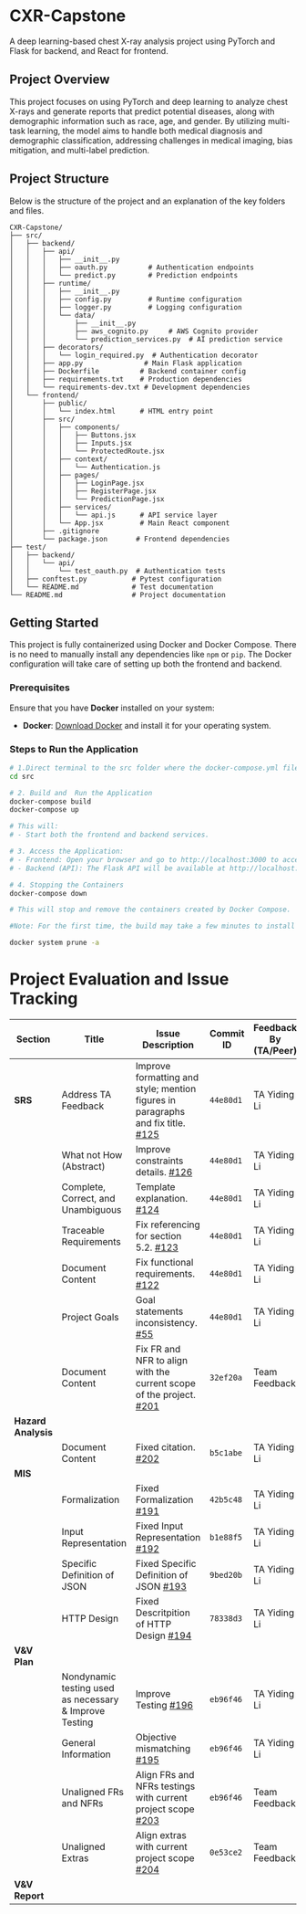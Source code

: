 # CXR-Capstone

A deep learning-based chest X-ray analysis project using PyTorch and Flask for backend, and React for frontend.

## Project Overview
This project focuses on using PyTorch and deep learning to analyze chest X-rays and generate reports that predict potential diseases, along with demographic information such as race, age, and gender. By utilizing multi-task learning, the model aims to handle both medical diagnosis and demographic classification, addressing challenges in medical imaging, bias mitigation, and multi-label prediction.

## Project Structure

Below is the structure of the project and an explanation of the key folders and files.
```
CXR-Capstone/
├── src/
│   ├── backend/
│   │   ├── api/
│   │   │   ├── __init__.py
│   │   │   ├── oauth.py          # Authentication endpoints
│   │   │   └── predict.py        # Prediction endpoints
│   │   ├── runtime/
│   │   │   ├── __init__.py
│   │   │   ├── config.py         # Runtime configuration
│   │   │   ├── logger.py         # Logging configuration
│   │   │   └── data/
│   │   │       ├── __init__.py
│   │   │       ├── aws_cognito.py     # AWS Cognito provider
│   │   │       └── prediction_services.py  # AI prediction service
│   │   ├── decorators/
│   │   │   └── login_required.py  # Authentication decorator
│   │   ├── app.py               # Main Flask application
│   │   ├── Dockerfile          # Backend container config
│   │   ├── requirements.txt    # Production dependencies
│   │   └── requirements-dev.txt # Development dependencies
│   └── frontend/
│       ├── public/
│       │   └── index.html      # HTML entry point
│       ├── src/
│       │   ├── components/
│       │   │   ├── Buttons.jsx
│       │   │   ├── Inputs.jsx
│       │   │   └── ProtectedRoute.jsx
│       │   ├── context/
│       │   │   └── Authentication.js
│       │   ├── pages/
│       │   │   ├── LoginPage.jsx
│       │   │   ├── RegisterPage.jsx
│       │   │   └── PredictionPage.jsx
│       │   ├── services/
│       │   │   └── api.js      # API service layer
│       │   └── App.jsx         # Main React component
│       ├── .gitignore
│       └── package.json       # Frontend dependencies
├── test/
│   ├── backend/
│   │   └── api/
│   │       └── test_oauth.py  # Authentication tests
│   ├── conftest.py           # Pytest configuration
│   └── README.md             # Test documentation
└── README.md                 # Project documentation
```

## Getting Started

This project is fully containerized using Docker and Docker Compose. There is no need to manually install any dependencies like `npm` or `pip`. The Docker configuration will take care of setting up both the frontend and backend.


### Prerequisites

Ensure that you have **Docker** installed on your system:

- **Docker**: [Download Docker](https://www.docker.com/get-started) and install it for your operating system.

### Steps to Run the Application

```bash
# 1.Direct terminal to the src folder where the docker-compose.yml file is located:
cd src 

# 2. Build and  Run the Application
docker-compose build
docker-compose up

# This will:
# - Start both the frontend and backend services.

# 3. Access the Application:
# - Frontend: Open your browser and go to http://localhost:3000 to access the web interface.
# - Backend (API): The Flask API will be available at http://localhost:8888.

# 4. Stopping the Containers
docker-compose down

# This will stop and remove the containers created by Docker Compose.

#Note: For the first time, the build may take a few minutes to install and cache dependencies. To remove cached images and free up space, you can use the following command:

docker system prune -a
```

# Project Evaluation and Issue Tracking


| Section                 | Title                              | Issue Description           | Commit ID  | Feedback By (TA/Peer) |
|-------------------------|------------------------------------|-----------------------------|------------|------------------------|
| **SRS**                 | Address TA Feedback               | Improve formatting and style; mention figures in paragraphs and fix title. [#125](https://github.com/RezaJodeiri/CXR-Capstone/issues/125) | `44e80d1`  | TA Yiding Li|
|                         | What not How (Abstract)           | Improve constraints details. [#126](https://github.com/RezaJodeiri/CXR-Capstone/issues/126)                                               | `44e80d1`  | TA Yiding Li|
|                         | Complete, Correct, and Unambiguous| Template explanation. [#124](https://github.com/RezaJodeiri/CXR-Capstone/issues/124)                                                      | `44e80d1`  | TA Yiding Li|
|                         | Traceable Requirements            | Fix referencing for section 5.2. [#123](https://github.com/RezaJodeiri/CXR-Capstone/issues/123)                                           | `44e80d1`  | TA Yiding Li|
|                         | Document Content                  | Fix functional requirements. [#122](https://github.com/RezaJodeiri/CXR-Capstone/issues/122)                                               | `44e80d1`  | TA Yiding Li|
|                         | Project Goals                     | Goal statements inconsistency. [#55](https://github.com/RezaJodeiri/CXR-Capstone/issues/55)                                               | `44e80d1`  | TA Yiding Li|
|                         | Document Content                  | Fix FR and NFR to align with the current scope of the project. [#201](https://github.com/RezaJodeiri/CXR-Capstone/issues/201)             | `32ef20a`  | Team Feedback|
| **Hazard Analysis**     |                                   |                                                                                                                                           |            |             |
|                         | Document Content                  | Fixed citation. [#202](https://github.com/RezaJodeiri/CXR-Capstone/issues/202)                                                            | `b5c1abe`  | TA Yiding Li|
| **MIS**                 |                                      |                             |            |                      |
|                         | Formalization                     | Fixed Formalization [#191](https://github.com/RezaJodeiri/CXR-Capstone/issues/191)                                                        | `42b5c48`  | TA Yiding Li|
|                         | Input Representation              | Fixed Input Representation [#192](https://github.com/RezaJodeiri/CXR-Capstone/issues/192)                                                 | `b1e88f5`  | TA Yiding Li|
|                         | Specific Definition of JSON       | Fixed Specific Definition of JSON [#193](https://github.com/RezaJodeiri/CXR-Capstone/issues/193)                                          | `9bed20b`  | TA Yiding Li|
|                         | HTTP Design                       | Fixed Descritpition of HTTP Design [#194](https://github.com/RezaJodeiri/CXR-Capstone/issues/194)                                         | `78338d3`  | TA Yiding Li|
| **V&V Plan**            |                                      |                             |            |                      |
|                         | Nondynamic testing used as necessary & Improve Testing                 | Improve Testing [#196](https://github.com/RezaJodeiri/CXR-Capstone/issues/196)                                       | `eb96f46`  | TA Yiding Li  |
|                         | General Information                                                    | Objective mismatching                                 [#195](https://github.com/RezaJodeiri/CXR-Capstone/issues/195) | `eb96f46`  | TA Yiding Li  |
|                         | Unaligned FRs and NFRs | Align FRs and NFRs testings with current project scope  [#203](https://github.com/RezaJodeiri/CXR-Capstone/issues/203)                          | `eb96f46`  | Team Feedback |
|                         | Unaligned Extras | Align extras with current project scope [#204](https://github.com/RezaJodeiri/CXR-Capstone/issues/204)                          | `0e53ce2`  | Team Feedback |
| **V&V Report**          |                                      |                             |            |                      |

